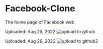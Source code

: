 # Facebook-Clone
The home page of Facebook web


Uploaded: Aug 25, 2022
![upload to github](https://user-images.githubusercontent.com/107363656/186773972-1ee2547c-7bed-48b6-a227-3809426c26db.png)


Uploaded: Aug 26, 2022
![upload to github2](https://user-images.githubusercontent.com/107363656/186980659-3de7f674-217e-4d18-af9a-ef46b82118aa.png)
